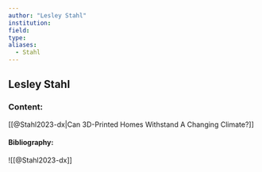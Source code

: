 ```yaml
---
author: "Lesley Stahl"
institution:
field:
type:
aliases:
  - Stahl
---
```


## Lesley Stahl

### Content:
[[@Stahl2023-dx|Can 3D-Printed Homes Withstand A Changing Climate?]]

#### Bibliography:

![[@Stahl2023-dx]]